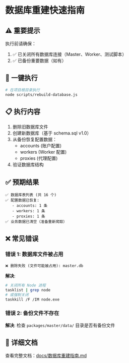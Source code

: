 # 数据库重建快速指南

## ⚠️ 重要提示

执行前请确保：
1. ✅ 已关闭所有数据库连接（Master、Worker、测试脚本）
2. ✅ 已备份重要数据（如有）

## 🚀 一键执行

```bash
# 在项目根目录执行
node scripts/rebuild-database.js
```

## 📋 执行内容

1. 删除旧数据库文件
2. 创建新数据库（基于 schema.sql v1.0）
3. 从备份恢复配置数据：
   - accounts (账户配置)
   - workers (Worker 配置)
   - proxies (代理配置)
4. 验证数据库结构

## ✅ 预期结果

```
✅ 数据库表列表 (共 16 个)
✅ 配置数据已恢复:
   - accounts: 1 条
   - workers: 1 条
   - proxies: 1 条
✅ 业务数据已清空（准备重新爬取）
```

## ❌ 常见错误

### 错误 1: 数据库文件被占用

```
❌ 删除失败 (文件可能被占用): master.db
```

**解决**:
```bash
# 关闭所有 Node 进程
tasklist | grep node
# 或强制关闭
taskkill /F /IM node.exe
```

### 错误 2: 备份文件不存在

**解决**: 检查 `packages/master/data/` 目录是否有备份文件

## 📖 详细文档

查看完整文档：[docs/数据库重建指南.md](../docs/数据库重建指南.md)
